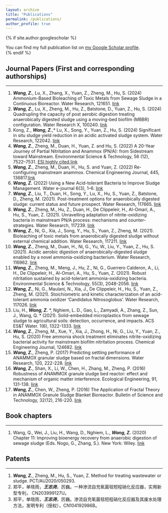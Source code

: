 ```yaml
---
layout: archive
title: "Publications"
permalink: /publications/
author_profile: true
---
```


{% if site.author.googlescholar %}
  <div class="wordwrap">You can find my full publication list on <a href="{{site.author.googlescholar}}">my Google Scholar profile</a>.</div>
{% endif %}

## Journal Papers (First and corresponding authorships)
---

1.	**_Wang, Z._**, Lu, X., Zhang, X., Yuan, Z., Zheng, M., Hu, S. (2024) Ammonium-Based Bioleaching of Toxic Metals from Sewage Sludge in a Continuous Bioreactor. Water Research, 121651. [link](https://www.sciencedirect.com/science/article/pii/S0043135424005529)
2.	**_Wang, Z._**, Lu, X., Zheng, M., Hu, Z., Batstone, D., Yuan, Z., Hu, S. (2024) Quadrupling the capacity of post aerobic digestion treating anaerobically digested sludge using a moving-bed biofilm (MBBR) configuration. Water Research X, 100240. [link](https://www.sciencedirect.com/science/article/pii/S2589914724000306)
3.	Kong, Z., **_Wang, Z._**,* Lu, X., Song, Y., Yuan, Z., Hu, S. (2024) Significant in situ sludge yield reduction in an acidic activated sludge system. Water Research, 122042. [link](https://www.sciencedirect.com/science/article/pii/S0043135424009424)
4.	**_Wang, Z._**, Zheng, M., Duan, H., Yuan, Z. and Hu, S. (2022) A 20-Year Journey of Partial Nitritation and Anammox (PN/A): from Sidestream toward Mainstream. Environmental Science & Technology, 56 (12), 7522–7531. [ESI highly cited link](https://pubs.acs.org/doi/full/10.1021/acs.est.1c06107)
5.	**_Wang, Z._**, Zheng, M., Duan, H., Hu, S. and Yuan, Z. (2022) Re-configuring mainstream anammox. Chemical Engineering Journal, 445, 136817.[link](https://www.sciencedirect.com/science/article/pii/S1385894722023129)
6.	**_Wang, Z._** (2022) Using a New Acid-tolerant Bacteria to Improve Sludge Management. Water e-journal 6(3), 1–6. [link](https://web.archive.org/web/20220427171505id_/https://f.hubspotusercontent30.net/hubfs/14568786/Water%20e-journal/202108_006_003_018_Using%20a%20New%20Acid-tolerant%20Bacteria%20to%20Improve%20Sludge%20Management.pdf)
7.	**_Wang, Z._**, Liu, T., Duan, H., Song, Y., Lu, X., Hu, S., Yuan, Z., Batstone, D., Zheng, M. (2021). Post-treatment options for anaerobically digested sludge: current status and future prospect. Water Research, 117665. [link](https://www.sciencedirect.com/science/article/pii/S0043135421008605)
8.	**_Wang, Z._**, Zheng, M., Hu, Z., Duan, H., De Clippeleir, H., Al-Omari, A., Hu, S., Yuan, Z. (2021). Unravelling adaptation of nitrite-oxidizing bacteria in mainstream PN/A process: mechanisms and counter-strategies. Water Research, 117239. [link](https://www.sciencedirect.com/science/article/pii/S0043135421004371)
9.	**_Wang, Z._**, Ni, G., Xia, J., Song, Y., Hu, S., Yuan, Z., Zheng, M. (2021). Bioleaching of toxic metals from anaerobically digested sludge without external chemical addition. Water Research, 117211. [link](https://www.sciencedirect.com/science/article/pii/S0043135421004097)
10.	**_Wang, Z._**, Zheng, M., Duan, H., Ni, G., Yu, W., Liu, Y., Yuan, Z., Hu, S. (2021). Acidic aerobic digestion of anaerobically-digested sludge enabled by a novel ammonia-oxidizing bacterium. Water Research, 116962. [link](https://www.sciencedirect.com/science/article/pii/S0043135421001603)
11.	**_Wang, Z._**, Zheng, M., Meng, J., Hu, Z., Ni, G., Guerrero Calderon, A., Li, H., De Clippeleir, H., Al-Omari, A., Hu, S., Yuan, Z. (2021). Robust nitritation sustained by acid-tolerant ammonia-oxidizing bacteria. Environmental Science & Technology, 55(3), 2048-2056. [link](https://pubs.acs.org/doi/full/10.1021/acs.est.0c05181)
12.	**_Wang, Z._**, Ni, G., Maulani, N., Xia, J., De Clippeleir, H., Hu, S., Yuan, Z., Zheng, M. (2021). Stoichiometric and kinetic characterization of an acid-tolerant ammonia oxidizer ‘Candidatus Nitrosoglobus’. Water Research, 117026. [link](https://www.sciencedirect.com/science/article/pii/S0043135421002244)
13.	Liu, H., **_Wang, Z._** *, Nghiem, L. D., Gao, L., Zamyadi, A., Zhang, Z., Sun, J., Wang, Q. * (2021). Solid-embedded microplastics from sewage sludge to agricultural soils: detection, occurrence, and impacts. ACS ES&T Water. 1(6), 1322-1333. [link](https://pubs.acs.org/doi/full/10.1021/acsestwater.0c00218)
14.	**_Wang, Z._**, Zheng, M., Xue, Y., Xia, J., Zhong, H., Ni, G., Liu, Y., Yuan, Z., Hu, S. (2020) Free ammonia shock treatment eliminates nitrite-oxidizing bacterial activity for mainstream biofilm nitritation process. Chemical Engineering Journal, 124682. [link](https://www.sciencedirect.com/science/article/pii/S1385894720306732)
15.	**_Wang, Z._**, Zheng, P. (2017) Predicting settling performance of ANAMMOX granular sludge based on fractal dimensions. Water Research, 120, 222-228. [link](https://www.sciencedirect.com/science/article/pii/S0043135417302506)
16.	**_Wang, Z._**, Shan, X., Li, W., Chen, H., Zhang, M., Zheng, P. (2016) Robustness of ANAMMOX granule sludge bed reactor: effect and mechanism of organic matter interference. Ecological Engineering, 91, 131-138. [link](https://www.sciencedirect.com/science/article/pii/S0925857416301173)
17.	**_Wang, Z._**, Chen, W., Zheng, P. (2016) The Application of Fractal Theory in ANAMMOX Granule Sludge Blanket Bioreactor. Bulletin of Science and Technology, 32(12), 216-220. [link](https://edu.alljournals.cn/view_abstract.aspx?pcid=b5edd921f3d863e289b22f36e70174a7007b5f5e43d63598017d41bb67247657&cid=b47b31f6349f979b&jid=1402dc8e310fa70b472d328379e7aede&aid=3cd37a1bc5216b2c24bf1f465a073e46&yid=9f915c6f01de79c5&iid=59906b3b2830c2c5&referenced_num=)

## Book chapters
---

1.	Wang, Q., Wei, J., Liu, H., Wang, D., Nghiem, L., **_Wang, Z._** (2020) Chapter 11: Improving bioenergy recovery from anaerobic digestion of sewage sludge (Eds. Nogo, G., Zhang, S.). New York: Wiley. [link](https://books.google.com.au/books?hl=en&lr=&id=oEUoEAAAQBAJ&oi=fnd&pg=PA275&dq=info:IN7r-8eAjmoJ:scholar.google.com&ots=415DQmliXj&sig=zMVlIIegew5DlIM-2LXRss8gHMs&redir_esc=y#v=onepage&q&f=false)

## Patents
---

1.	**_Wang, Z._**, Zheng, M., Hu, S., Yuan, Z. Method for treating wastewater or sludge. PCT/AU2020/050293. [](https://patentimages.storage.googleapis.com/18/a3/d8/96ea315d5fbf69/WO2020237283A1.pdf)
2.  郑平，单晓雨，**_王志尧_**，厉巍。一种渗流自充氧菌毯短程硝化反应器，实用新型专利，
CN203999127U。
3.   郑平，单晓雨，**_王志尧_**，厉巍。渗流自充氧菌毯短程硝化反应器及其废水处理方法，发明专利（授权），CN104192986B。
 



